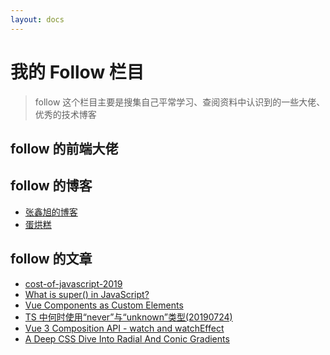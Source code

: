 ```yaml
---
layout: docs
---
```


<script setup>
import FollowCard from './follow-card.vue';
</script>

# 我的 Follow 栏目

> follow 这个栏目主要是搜集自己平常学习、查阅资料中认识到的一些大佬、优秀的技术博客


## follow 的前端大佬

<FollowCard />


## follow 的博客

- [张鑫旭的博客](https://www.zhangxinxu.com/)
- [蛋烘糕](http://eggcake.cn/)

## follow 的文章

- [cost-of-javascript-2019](https://v8.dev/blog/cost-of-javascript-2019#json)
- [What is super() in JavaScript?](https://css-tricks.com/what-is-super-in-javascript/)
- [Vue Components as Custom Elements](https://maximomussini.com/posts/vue-custom-elements)
- [TS 中何时使用“never”与“unknown”类型(20190724)](https://www.zhangxinghai.cn/2019/07/24/when-to-use-never-and-unknown-in-typescript.html)
- [Vue 3 Composition API - watch and watchEffect](https://www.thisdot.co/blog/vue-3-composition-api-watch-and-watcheffect)
- [A Deep CSS Dive Into Radial And Conic Gradients
](https://www.smashingmagazine.com/2022/01/css-radial-conic-gradient/#use-cases-for-conic-gradients)
